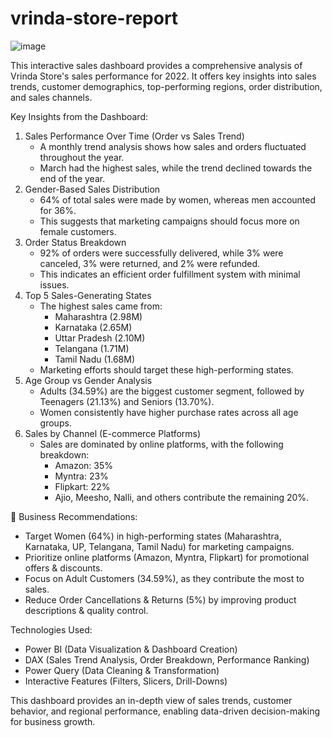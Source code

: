 # vrinda-store-report
![image](https://github.com/user-attachments/assets/748ac5ee-714e-4a6b-8c66-88d31b3d05d8)


This interactive sales dashboard provides a comprehensive analysis of Vrinda Store's sales performance for 2022. It offers key insights into sales trends, customer demographics, top-performing regions, order distribution, and sales channels.

 Key Insights from the Dashboard:
  1. Sales Performance Over Time (Order vs Sales Trend)
      - A monthly trend analysis shows how sales and orders fluctuated throughout the year.
      - March had the highest sales, while the trend declined towards the end of the year.
  2. Gender-Based Sales Distribution
      - 64% of total sales were made by women, whereas men accounted for 36%.
      - This suggests that marketing campaigns should focus more on female customers.
  3. Order Status Breakdown
      - 92% of orders were successfully delivered, while 3% were canceled, 3% were returned, and 2% were refunded.
      - This indicates an efficient order fulfillment system with minimal issues.
  4. Top 5 Sales-Generating States
      - The highest sales came from:
        - Maharashtra (2.98M)
        - Karnataka (2.65M)
        - Uttar Pradesh (2.10M)
        - Telangana (1.71M)
        - Tamil Nadu (1.68M)
      - Marketing efforts should target these high-performing states.
  5. Age Group vs Gender Analysis
      - Adults (34.59%) are the biggest customer segment, followed by Teenagers (21.13%) and Seniors (13.70%).
      - Women consistently have higher purchase rates across all age groups.
  6. Sales by Channel (E-commerce Platforms)
      - Sales are dominated by online platforms, with the following breakdown:
        - Amazon: 35%
        - Myntra: 23%
        - Flipkart: 22%
        - Ajio, Meesho, Nalli, and others contribute the remaining 20%.

📌 Business Recommendations:
  - Target Women (64%) in high-performing states (Maharashtra, Karnataka, UP, Telangana, Tamil Nadu) for marketing campaigns.
  - Prioritize online platforms (Amazon, Myntra, Flipkart) for promotional offers & discounts.
  - Focus on Adult Customers (34.59%), as they contribute the most to sales.
  - Reduce Order Cancellations & Returns (5%) by improving product descriptions & quality control.

Technologies Used:
 - Power BI (Data Visualization & Dashboard Creation)
 - DAX (Sales Trend Analysis, Order Breakdown, Performance Ranking)
 - Power Query (Data Cleaning & Transformation)
 - Interactive Features (Filters, Slicers, Drill-Downs)

This dashboard provides an in-depth view of sales trends, customer behavior, and regional performance, enabling data-driven decision-making for business growth.
